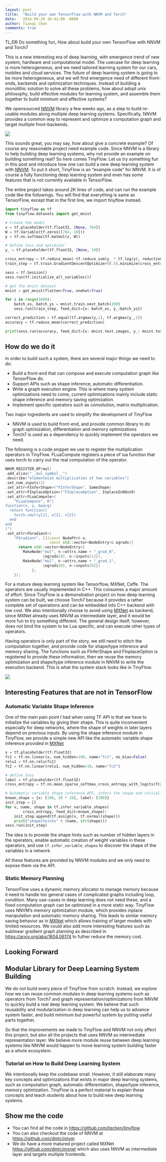```yaml
---
layout: post
title:  "Build your own TensorFlow with NNVM and Torch"
date:   2016-09-29 18:41:00 -0800
author: Tianqi Chen
comments: true
---
```

TL;DR Do something fun, How about build your own TensorFlow with NNVM and Torch7

This is a new interesting era of deep learning, with emergence trend of new system, hardware and computational model. The usecase for deep learning is more heterogeneous, and we need tailored learning system for our cars, mobiles and cloud services. The future of deep learning system is going to be more  heterogeneous, and we will find emergence need of different front-ends, backends and optimization techniques. Instead of building a monolithic solution to solve all these problems, how about adopt unix philosophy, build effective modules for learning
system, and assemble them together to build minimum and effective systems?

We opensourced [NNVM](https://github.com/dmlc/nnvm) library a few weeks ago, as a step to build re-usable modules along multiple deep learning systems. Specifically, NNVM provides a common way to represent and optimize a computation graph and target multiple front-backends.


<img src="https://raw.githubusercontent.com/dmlc/web-data/master/nnvm/nnvm-layout.png" align=center />


This sounds great, you may say, how about give a concrete example?  Of course any reasonable project need example code. Since NNVM is a library to help building deep learning systems, why not provide an example on building something real? So here comes TinyFlow.  Let us try something fun in this post and introduce how one can build a new deep learning system with [NNVM](https://github.com/dmlc/nnvm).  To put it short, TinyFlow is an “example code” for NNVM. It is of course a fully functioning deep learning system and even has some features that is not currently available in TensorFlow.

The entire project takes around 2K lines of code, and can run the example code like the followings. You will find that everything is same as TensorFlow, except that in the first line, we import tinyflow instead.

```python
import tinyflow as tf
from tinyflow.datasets import get_mnist

# Create the model
x = tf.placeholder(tf.float32, [None, 784])
W = tf.Variable(tf.zeros([784, 10]))
y = tf.nn.softmax(tf.matmul(x, W))

# Define loss and optimizer
y_ = tf.placeholder(tf.float32, [None, 10])

cross_entropy = tf.reduce_mean(-tf.reduce_sum(y_ * tf.log(y), reduction_indices=[1]))
train_step = tf.train.GradientDescentOptimizer(0.5).minimize(cross_entropy)

sess = tf.Session()
sess.run(tf.initialize_all_variables())

# get the mnist dataset
mnist = get_mnist(flatten=True, onehot=True)

for i in range(1000):
    batch_xs, batch_ys = mnist.train.next_batch(100)
    sess.run(train_step, feed_dict={x: batch_xs, y_:batch_ys})

correct_prediction = tf.equal(tf.argmax(y,1), tf.argmax(y_,1))
accuracy = tf.reduce_mean(correct_prediction)

print(sess.run(accuracy, feed_dict={x: mnist.test.images, y_: mnist.test.labels}))

```

## How do we do it
In order to build such a system,  there are several major things we need to do:

- Build a front-end that can compose and execute computation graph like TensorFlow do.
- Support APIs such as shape inference, automatic differentiation.
- Write a graph execution engine. This is where many system optimizations need to come, current optimizations mainly include static shape inference and memory saving optimization.
- Implement specific operators such as convolution, matrix multiplication.

Two major ingredients are used to simplify the development of TinyFlow
- NNVM is used to build front-end, and provide common library to do graph optimization, differentiation and memory optimizations
- Torch7 is used as a dependency to quickly implement the operators we need.

The following is a code snippet we use to register the multiplication operators in TinyFlow. FLuaCompute registers a piece of lua function that uses torch to carry out the real computation of the operator.

```c++
NNVM_REGISTER_OP(mul)
.add_alias("__mul_symbol__")
.describe("elementwise multiplication of two variables")
.set_num_inputs(2)
.set_attr<FInferShape>("FInferShape", SameShape)
.set_attr<FInplaceOption>("FInplaceOption", InplaceIn0Out0)
.set_attr<FLuaCompute>(
    "FLuaCompute", R"(
function(x, y, kwarg)
  return function()
    torch.cmul(y[1], x[1], x[2])
  end
end
)")
.set_attr<FGradient>(
    "FGradient", [](const NodePtr& n,
                    const std::vector<NodeEntry>& ograds){
      return std::vector<NodeEntry>{
        MakeNode("mul", n->attrs.name + "_grad_0",
                 {ograds[0], n->inputs[1]}),
        MakeNode("mul", n->attrs.name + "_grad_1",
                 {ograds[0], n->inputs[0]})
            };
    });

```

For a mature deep learning system like Tensorflow, MXNet, Caffe. The operators are usually implemented in C++. This consumes a major amount of effort. Since TinyFlow is a demonstration project on how deep learning system can be built, we choose Torch7 because it provides a rather complete set of operations and can be embedded into C++ backend with low cost. We also intentionally choose to avoid using [MXNet](https://github.com/dmlc/mxnet)  as backend, since MXNet already uses NNVM as intermediate layer, and it would be more fun to try something different.  The general design itself, however, does not bind the system to be Lua specific, and can execute other types of operators.

Having operators is only part of the story, we still need to stitch the computation together, and provide code for shape/type inference and memory sharing. The functions such as FInferShape and FInplaceOption is registered to provide these information, then we reuse the memory optimization and shape/type inference module in NNVM to write the execution backend.  This is what the system stack looks like in TinyFlow.


<img src="https://raw.githubusercontent.com/dmlc/web-data/master/nnvm/tf-stack.png" align=center />



## Interesting Features that are not in TensorFlow
### Automatic Variable Shape Inference
One of the main pain point I had when using TF API is that we have to initialize the variables by giving their shape. This is quite inconvenient especially for deep networks, where the shape of weights in later layers depend on previous inputs.  By using the shape inference module in TinyFlow, we provide a simple new API like the automatic variable shape inference provided in [MXNet](https://github.com/dmlc/mxnet)

```python
x = tf.placeholder(tf.float32)
fc1 = tf.nn.linear(x, num_hidden=100, name="fc1", no_bias=False)
relu1 = tf.nn.relu(fc1)
fc2 = tf.nn.linear(relu1, num_hidden=10, name="fc2")

# define loss
label = tf.placeholder(tf.float32)
cross_entropy = tf.nn.mean_sparse_softmax_cross_entropy_with_logits(fc2, label)

# Automatic variable shape inference API, infers the shape and initialize the weights.
known_shape = {x: [100, 28 * 28], label: [100]}
init_step = []
for v, name, shape in tf.infer_variable_shapes(
        cross_entropy, feed_dict=known_shape):
    init_step.append(tf.assign(v, tf.normal(shape)))
    print("shape[%s]=%s" % (name, str(shape)))
sess.run(init_step)
```

The idea is to provide the shape hints such as number of hidden layers in the operators, enable automatic creation of weight variables in these operators, and use ```tf.infer_variable_shapes``` to discover the shape of the variables in a network.

All these features are provided by NNVM modules and we only need to expose them via the API.

### Static Memory Planning
TensorFlow uses a dynamic memory allocator to manage memory because it need to handle too general cases of complicated graphs including loop, condition. Many use-cases in deep learning does not need these, and a fixed computation graph can be optimized in a more static way. TinyFlow uses NNVM’s memory optimization module, which provides inplace manipulation and automatic memory sharing. This leads to similar memory saving behavior as in [MXNet](https://github.com/dmlc/mxnet) which allows training of larger models with limited resources. We could also add more interesting features such as sublinear gradient graph planning as described in https://arxiv.org/abs/1604.06174 to futher reduce the memory cost.


## Looking Forward
## Modular Library for Deep Learning System Building

We do not build every piece of TinyFlow from scratch. Instead, we explore how we can reuse common modules in deep learning systems such as operators from Torch7 and graph representation/optimizations from NNVM to quickly build a real deep learning system. We believe that such reusability and modularization in deep learning can help us to advance system faster, and build minimum but powerful system by putting useful parts together.

So that the improvements we made to TinyFlow and NNVM not only affect this project, but also all the projects that uses NNVM as intermediate representation layer. We believe more module reuse between deep learning systems like NNVM would happen to move learning system building faster as a whole ecosystem.

### Tutorial on How to Build Deep Learning System
We intentionally keep the codebase small. However, it still elaborate many key concepts and optimizations that exists in major deep learning systems, such as computation graph, automatic differentiation, shape/type inference, memory optimization.
TinyFlow is a perfect material to explain these concepts and teach students about how to build new deep learning systems.


## Show me the code
- You can find all the code in https://github.com/tqchen/tinyflow
- You can also checkout the code of NNVM at https://github.com/dmlc/nnvm
- We do have a more matured project called MXNet https://github.com/dmlc/mxnet which also uses NNVM as intermediate layer and targets multiple frontends.
